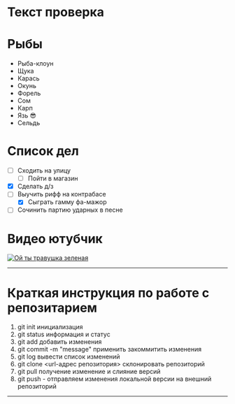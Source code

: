 # Текст проверка

# Рыбы
* Рыба-клоун
* Щука
* Карась
* Окунь
* Форель
* Сом
* Карп
* Язь :sunglasses:
* Сельдь 
# Список дел
* [ ] Сходить на улицу
    * [ ] Пойти в магазин
* [X] Сделать д/з
* [ ] Выучить рифф на контрабасе
    * [X] Сыграть гамму фа-мажор
* [ ] Сочинить партию ударных в песне

# Видео ютубчик

[![Ой ты травушка зеленая](https://avatars.mds.yandex.net/i?id=2fd3ef8fbb6c2d2c2a6074b417b37161-5887333-images-thumbs&n=13)](https://www.youtube.com/watch?v=yaiVvAeQbkA)

***

# Краткая инструкция по работе с репозитарием

1. git init инициализация
2. git status информация и статус
3. git add добавить изменения 
4. git commit -m "message" применить закоммитить изменения
5. git log вывести список изменений
6. git clone <url-адрес репозитория> склонировать репозиторий
7. git pull получение изменение и слияние версий
8. git push - отправляем изменения локальной версии на внешний репозиторий

***